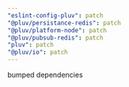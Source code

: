 ```yaml
---
"eslint-config-pluv": patch
"@pluv/persistance-redis": patch
"@pluv/platform-node": patch
"@pluv/pubsub-redis": patch
"pluv": patch
"@pluv/io": patch
---
```


bumped dependencies
